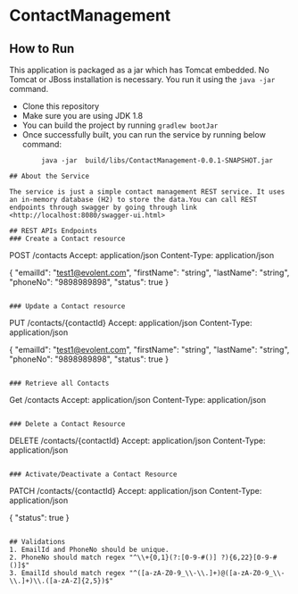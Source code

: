 # ContactManagement

## How to Run 

This application is packaged as a jar which has Tomcat embedded. No Tomcat or JBoss installation is necessary. You run it using the ```java -jar``` command.

* Clone this repository 
* Make sure you are using JDK 1.8
* You can build the project by running ```gradlew bootJar```
* Once successfully built, you can run the service by running below command:
```
        java -jar  build/libs/ContactManagement-0.0.1-SNAPSHOT.jar
        
## About the Service

The service is just a simple contact management REST service. It uses an in-memory database (H2) to store the data.You can call REST endpoints through swagger by going through link <http://localhost:8080/swagger-ui.html>

## REST APIs Endpoints
### Create a Contact resource
```
POST /contacts
Accept: application/json
Content-Type: application/json

{
    "emailId": "test1@evolent.com",
    "firstName": "string",
    "lastName": "string",
    "phoneNo": "9898989898",
    "status": true
}

```

### Update a Contact resource
```
PUT /contacts/{contactId}
Accept: application/json
Content-Type: application/json

{
    "emailId": "test1@evolent.com",
    "firstName": "string",
    "lastName": "string",
    "phoneNo": "9898989898",
    "status": true
}

```

### Retrieve all Contacts
```
Get /contacts
Accept: application/json
Content-Type: application/json

```

### Delete a Contact Resource
```
DELETE /contacts/{contactId}
Accept: application/json
Content-Type: application/json
```

### Activate/Deactivate a Contact Resource
```
PATCH /contacts/{contactId}
Accept: application/json
Content-Type: application/json

{
    "status": true
}
```

## Validations
1. EmailId and PhoneNo should be unique.
2. PhoneNo should match regex "^\\+{0,1}(?:[0-9-#()] ?){6,22}[0-9-#()]$"
3. EmailId should match regex "^([a-zA-Z0-9_\\-\\.]+)@([a-zA-Z0-9_\\-\\.]+)\\.([a-zA-Z]{2,5})$"